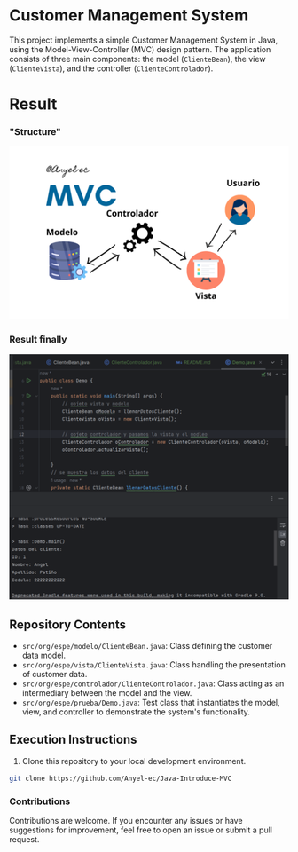 # Customer Management System

This project implements a simple Customer Management System in Java, using the Model-View-Controller (MVC) design pattern. The application consists of three main components: the model (`ClienteBean`), the view (`ClienteVista`), and the controller (`ClienteControlador`).

# Result
### "Structure"
![alt text](docs/Modelo.png) 
### Result finally
![alt text](docs/result.PNG)

## Repository Contents

- `src/org/espe/modelo/ClienteBean.java`: Class defining the customer data model.
- `src/org/espe/vista/ClienteVista.java`: Class handling the presentation of customer data.
- `src/org/espe/controlador/ClienteControlador.java`: Class acting as an intermediary between the model and the view.
- `src/org/espe/prueba/Demo.java`: Test class that instantiates the model, view, and controller to demonstrate the system's functionality.

## Execution Instructions

1. Clone this repository to your local development environment.

```bash
git clone https://github.com/Anyel-ec/Java-Introduce-MVC 
```

### Contributions
Contributions are welcome. If you encounter any issues or have suggestions for improvement, feel free to open an issue or submit a pull request.

